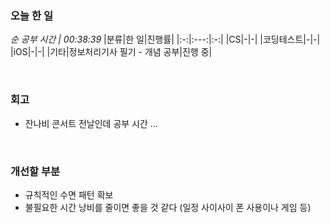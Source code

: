 ### 오늘 한 일
_순 공부 시간 | 00:38:39_
|분류|한 일|진행률|
|:-:|:---:|:-:|
|CS|-|-|
|코딩테스트|-|-|
|iOS|-|-|
|기타|정보처리기사 필기 - 개념 공부|진행 중|

<br>

### 회고
- 잔나비 콘서트 전날인데 공부 시간 ...

<br>

### 개선할 부분
- 규칙적인 수면 패턴 확보
- 불필요한 시간 낭비를 줄이면 좋을 것 같다 (일정 사이사이 폰 사용이나 게임 등)
